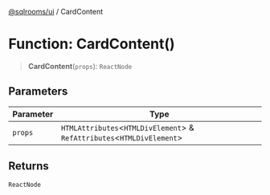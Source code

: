 [@sqlrooms/ui](../index.md) / CardContent

# Function: CardContent()

> **CardContent**(`props`): `ReactNode`

## Parameters

| Parameter | Type |
| ------ | ------ |
| `props` | `HTMLAttributes`\<`HTMLDivElement`\> & `RefAttributes`\<`HTMLDivElement`\> |

## Returns

`ReactNode`
